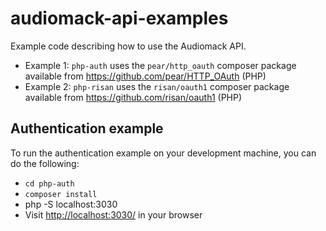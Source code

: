 # audiomack-api-examples

Example code describing how to use the Audiomack API.

* Example 1: `php-auth` uses the `pear/http_oauth` composer package available from https://github.com/pear/HTTP_OAuth (PHP)
* Example 2: `php-risan` uses the `risan/oauth1` composer package available from https://github.com/risan/oauth1 (PHP)

## Authentication example

To run the authentication example on your development machine, you can do the following:

* `cd php-auth`
* `composer install`
* php -S localhost:3030
* Visit <a href="http://localhost:3030/">http://localhost:3030/</a> in your browser
